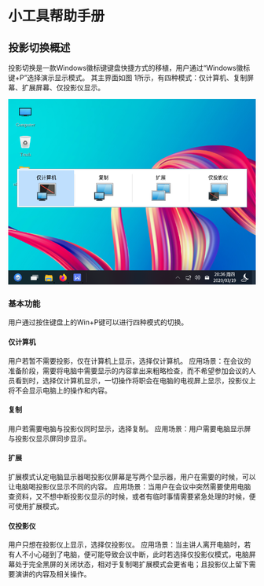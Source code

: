 # 小工具帮助手册
## 投影切换概述
投影切换是一款Windows徽标键键盘快捷方式的移植，用户通过“Windows徽标键+P”选择演示显示模式。
其主界面如图 1所示，有四种模式：仅计算机、复制屏幕、扩展屏幕、仅投影仪显示。


![图 1 投影切换主界面](image/1.png)
### 基本功能
用户通过按住键盘上的Win+P键可以进行四种模式的切换。
#### 仅计算机
用户若暂不需要投影，仅在计算机上显示，选择仅计算机。
应用场景：在会议的准备阶段，需要将电脑中需要显示的内容拿出来粗略检查，而不希望参加会议的人员看到时，选择仅计算机显示，一切操作将职会在电脑的电视屏上显示，投影仪上将不会显示电脑上的操作和内容。
#### 复制
用户若需要电脑与投影仪同时显示，选择复制。
应用场景：用户需要电脑显示屏与投影仪显示屏同步显示。
#### 扩展
扩展模式认定电脑显示器喝投影仪屏幕是写两个显示器，用户在需要的时候，可以让电脑喝投影仪显示不同的内容。
应用场景：当用户在会议中突然需要使用电脑查资料，又不想中断投影仪显示的时候，或者有临时事情需要紧急处理的时候，便可使用扩展模式。
#### 仅投影仪
用户只想在投影仪上显示，选择仅投影仪。
应用场景：当主讲人离开电脑时，若有人不小心碰到了电脑，便可能导致会议中断，此时若选择仅投影仪模式，电脑屏幕处于完全黑屏的关闭状态，相对于复制喝扩展模式会更省电；且投影仪上留下需要演讲的内容及相关操作。
